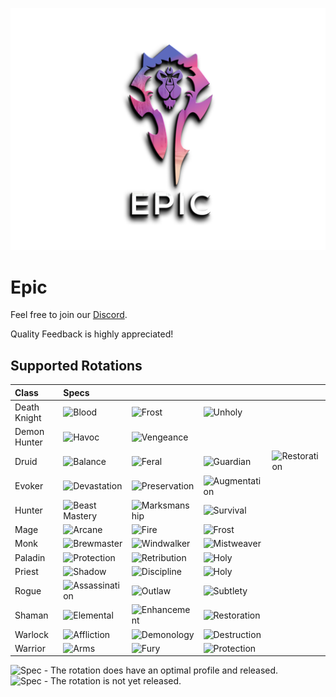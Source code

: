 ![Epic ](./Assets/epic3d.png "Epic")
# Epic



Feel free to join our [Discord](https://discord.gg/SAZmqEYXwc).

Quality Feedback is highly appreciated!


## Supported Rotations

| Class        | Specs                                                                               |                                                                                 |                                                                                       |                                                                               |
| :----------- |:------------------------------------------------------------------------------------|:--------------------------------------------------------------------------------|:--------------------------------------------------------------------------------------|-------------------------------------------------------------------------------|
| Death Knight | ![Blood](https://img.shields.io/badge/Blood-Good-brightgreen.svg)                           | ![Frost](https://img.shields.io/badge/Frost-Good-brightgreen.svg)                       | ![Unholy](https://img.shields.io/badge/Unholy-Good-brightgreen.svg)                           |                                                                               |
| Demon Hunter | ![Havoc](https://img.shields.io/badge/Havoc-Good-brightgreen.svg)                   | ![Vengeance](https://img.shields.io/badge/Vengeance-Good-brightgreen.svg)       |                                                                                       |                                                                               |
| Druid        | ![Balance](https://img.shields.io/badge/Balance-Good-brightgreen.svg)               | ![Feral](https://img.shields.io/badge/Feral-Good-brightgreen.svg)               | ![Guardian](https://img.shields.io/badge/Guardian-Good-brightgreen.svg)               | ![Restoration](https://img.shields.io/badge/Restoration-Good-brightgreen.svg) |
| Evoker       | ![Devastation](https://img.shields.io/badge/Devastation-Good-brightgreen.svg)       | ![Preservation](https://img.shields.io/badge/Preservation-Good-brightgreen.svg) | ![Augmentation](https://img.shields.io/badge/Augmentation-good-brightgreen.svg) |                                                                                       |                                                                               |
| Hunter       | ![Beast Mastery](https://img.shields.io/badge/Beast%20Mastery-Good-brightgreen.svg) | ![Marksmanship](https://img.shields.io/badge/Marksmanship-Good-brightgreen.svg) | ![Survival](https://img.shields.io/badge/Survival-Good-brightgreen.svg)               |                                                                               |
| Mage         | ![Arcane](https://img.shields.io/badge/Arcane-Good-brightgreen.svg)                         | ![Fire](https://img.shields.io/badge/Fire-Good-brightgreen.svg)                         | ![Frost](https://img.shields.io/badge/Frost-Good-brightgreen.svg)                     |                                                                               |
| Monk         | ![Brewmaster](https://img.shields.io/badge/Brewmaster-Good-brightgreen.svg)         | ![Windwalker](https://img.shields.io/badge/Windwalker-Good-brightgreen.svg)     | ![Mistweaver](https://img.shields.io/badge/Mistweaver-Down-red.svg)                   |                                                                               |
| Paladin      | ![Protection](https://img.shields.io/badge/Protection-Good-brightgreen.svg)         | ![Retribution](https://img.shields.io/badge/Retribution-Good-brightgreen.svg)   | ![Holy](https://img.shields.io/badge/Holy-good-brightgreen.svg)                       |                                                                               |
| Priest       | ![Shadow](https://img.shields.io/badge/Shadow-Good-brightgreen.svg)                 | ![Discipline](https://img.shields.io/badge/Discipline-Good-brightgreen.svg)             | ![Holy](https://img.shields.io/badge/Holy-Good-brightgreen.svg)                       |                                                                               |
| Rogue        | ![Assassination](https://img.shields.io/badge/Assassination-Good-brightgreen.svg)           | ![Outlaw](https://img.shields.io/badge/Outlaw-Good-brightgreen.svg)             | ![Subtlety](https://img.shields.io/badge/Subtlety-Good-brightgreen.svg)               |                                                                               |
| Shaman       | ![Elemental](https://img.shields.io/badge/Elemental-Good-brightgreen.svg)                   | ![Enhancement](https://img.shields.io/badge/Enhancement-Good-brightgreen.svg)   | ![Restoration](https://img.shields.io/badge/Restoration-Good-brightgreen.svg)                 |                                                                               |
| Warlock      | ![Affliction](https://img.shields.io/badge/Affliction-Good-brightgreen.svg)         | ![Demonology](https://img.shields.io/badge/Demonology-Good-brightgreen.svg)     | ![Destruction](https://img.shields.io/badge/Destruction-Good-brightgreen.svg)         |                                                                               |
| Warrior      | ![Arms](https://img.shields.io/badge/Arms-Good-brightgreen.svg)                     | ![Fury](https://img.shields.io/badge/Fury-Good-brightgreen.svg)                 | ![Protection](https://img.shields.io/badge/Protection-Good-brightgreen.svg)           |                                                                               |

![Spec](https://img.shields.io/badge/Spec-Good-brightgreen.svg) - The rotation does have an optimal profile and released.\
![Spec](https://img.shields.io/badge/Spec-Down-red.svg) - The rotation is not yet released.


